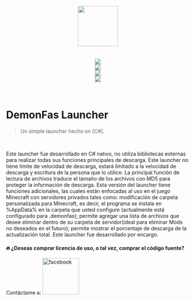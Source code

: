<div align="center">
  <img src="https://devdemon.ovh/blog/wp-content/uploads/2024/07/pack.png" width="110" height="110"/>
  <br/>
  <br/>
  <br/>
  
  <img src="https://devdemon.ovh/blog/wp-content/uploads/2024/07/minecraft.png"/>
  <br/>
  <img src="https://devdemon.ovh/blog/wp-content/uploads/2024/07/edition.png"/>
  <br/>
  <img src="https://devdemon.ovh/blog/wp-content/uploads/2024/07/minceraft.png"/>
  <br/>
  <img src="https://devdemon.ovh/blog/wp-content/uploads/2024/07/bgminecraft.png"/>
</div>

<br/>
<br/>

# DemonFas Launcher
> Un simple launcher hecho en [C#].

<br/>

Este launcher fue desarrollado en C# nativo, no utiliza bibliotecas externas para realizar todas sus funciones principales de descarga. Este launcher no tiene limite de velocidad de descarga, estará limitado a la velocidad de descarga y escritura de la persona que lo utilice. La principal función de lectura de archivos traduce el tamaño de los archivos con MD5 para proteger la información de descarga. Esta versión del launcher tiene funciones adicionales, las cuales están enfocadas al uso en el juego Minecraft con servidores privados tales como: modificación de carpeta personalizada para Minecraft, es decir, el programa se instala en %AppData% en la carpeta que usted configure (actualmente está configurado para .demonfas); permite agregar una lista de archivos que desee eliminar dentro de su carpeta de servidor(ideal para eliminar Mods no deseados en el futuro); permite mostrar el porcentaje de descarga de la actualización total. Este launcher fue desarrollado por encargo.

#### :fire: ¿Deseas comprar licencia de uso, o tal vez, comprar el código fuente?

Contáctame a:
<a href="https://www.facebook.com/demonfas/"><img src="https://devdemon.ovh/blog/wp-content/uploads/2024/07/fb.png" width="100px" alt="facebook"/></a>
 
<br/>